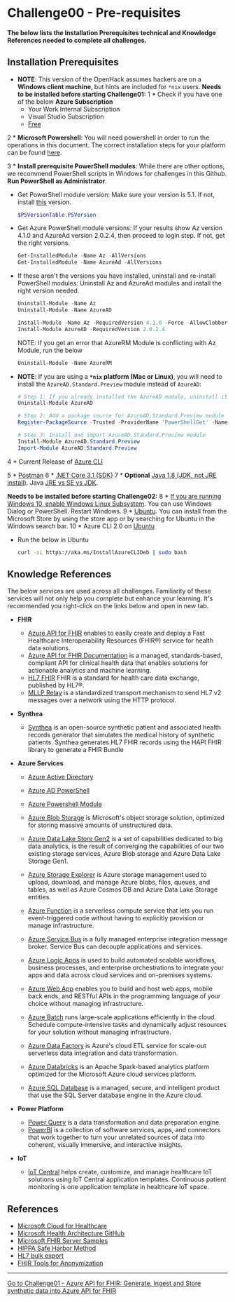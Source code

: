 # Challenge00 - Pre-requisites

#### The below lists the Installation Prerequisites technical and Knowledge References needed to complete all challenges.

## Installation Prerequisites
* **NOTE**: This version of the OpenHack assumes hackers are on a **Windows client machine**, but hints are included for `*nix` users.
**Needs to be installed before starting Challenge01:**
1 * Check if you have one of the below **Azure Subscription**
   * Your Work Internal Subscription
   * Visual Studio Subscription
   * [Free](https://azure.microsoft.com/en-us/free/)

2 * **Microsoft Powershell**: You will need powershell in order to run the operations in this document. The correct installation steps for your platform can be found [here](https://docs.microsoft.com/en-us/powershell/scripting/install/installing-powershell?view=powershell-7).

3 * **Install prerequisite PowerShell modules**: While there are other options, we recommend PowerShell scripts in Windows for challenges in this Github. **Run PowerShell as Administrator**.
   * Get PowerShell module version: Make sure your version is 5.1. If not, install [this](https://www.microsoft.com/en-us/download/details.aspx?id=54616) version.
      ```powershell
      $PSVersionTable.PSVersion
      ```  
   * Get Azure PowerShell module versions: If your results show Az version 4.1.0 and AzureAd version 2.0.2.4, then proceed to login step. If not, get the right versions.
      ```powershell
      Get-InstalledModule -Name Az -AllVersions
      Get-InstalledModule -Name AzureAd -AllVersions
      ```  

   * If these aren't the versions you have installed, uninstall and re-install PowerShell modules: Uninstall Az and AzureAd modules and install the right version needed. 
      ```powershell
      Uninstall-Module -Name Az
      Uninstall-Module -Name AzureAD
      ```  

      ```powershell
      Install-Module -Name Az -RequiredVersion 4.1.0 -Force -AllowClobber -SkipPublisherCheck
      Install-Module AzureAD -RequiredVersion 2.0.2.4
      ```
      NOTE: If you get an error that AzureRM Module is conflicting with Az Module, run the below
      ```powershell
      Uninstall-Module -Name AzureRM
      ```  

   * **NOTE**: If you are using a **`*nix` platform (Mac or Linux)**, you will need to install the `AzureAD.Standard.Preview` module instead of `AzureAD`:
      ```powershell
      # Step 1: If you already installed the AzureAD module, uninstall it
      Uninstall-Module AzureAD

      # Step 2: Add a package source for AzureAD.Standard.Preview module
      Register-PackageSource -Trusted -ProviderName 'PowerShellGet' -Name 'Posh Test Gallery' -Location https://www.poshtestgallery.com/api/v2/

      # Step 3: Install and import AzureAD.Standard.Preview module
      Install-Module AzureAD.Standard.Preview
      Import-Module AzureAD.Standard.Preview
      ```

4 * Current Release of [Azure CLI](https://docs.microsoft.com/en-us/cli/azure/install-azure-cli-windows?view=azure-cli-latest&tabs=azure-cli)

5 * [Postman](https://www.postman.com/downloads/)
6 * [.NET Core 3.1 (SDK)](https://dotnet.microsoft.com/download/dotnet-core/3.1)
7 * **Optional** [Java 1.8 (JDK, not JRE install)](https://www.oracle.com/java/technologies/javase/javase-jdk8-downloads.html). Java [JRE vs SE vs JDK](https://www.java.com/en/download/help/techinfo.html).

**Needs to be installed before starting Challenge02:**
8 * [If you are running Windows 10, enable Windows Linux Subsystem](https://code.visualstudio.com/docs/remote/wsl-tutorial#_enable-wsl). You can use Windows Dialog or PowerShell. Restart Windows. 
9 * [Ubuntu](https://code.visualstudio.com/docs/remote/wsl-tutorial#_install-a-linux-distro). You can install from the Microsoft Store by using the store app or by searching for Ubuntu in the Windows search bar.
10 * Azure CLI 2.0 on [Ubuntu](https://docs.microsoft.com/en-us/cli/azure/install-azure-cli-apt?view=azure-cli-latest#install-with-one-command)
   * Run the below in Ubuntu
      ```bash
      curl -sL https://aka.ms/InstallAzureCLIDeb | sudo bash
      ```

## Knowledge References
The below services are used across all challenges. Familiarity of these services will not only help you complete but enhance your learning. It's recommended you right-click on the links below and open in new tab.

* **FHIR**
   * [Azure API for FHIR](https://azure.microsoft.com/en-us/services/azure-api-for-fhir/) enables to easily create and deploy a Fast Healthcare Interoperability Resources (FHIR®) service for health data solutions.
   * [Azure API for FHIR Documentation](https://docs.microsoft.com/en-us/azure/healthcare-apis/) is a managed, standards-based, compliant API for clinical health data that enables solutions for actionable analytics and machine learning.
   * [HL7 FHIR](https://hl7.org/fhir/) FHIR is a standard for health care data exchange, published by HL7®.
   * [MLLP Relay](https://hapifhir.github.io/hapi-hl7v2/hapi-hl7overhttp/specification.html) is a standardized transport mechanism to send HL7 v2 messages over a network using the HTTP protocol.

* **Synthea**
   * [Synthea](https://github.com/synthetichealth/synthea) is an open-source synthetic patient and associated health records generator that simulates the medical history of synthetic patients. Synthea generates HL7 FHIR records using the HAPI FHIR library to generate a FHIR Bundle

* **Azure Services**
   * [Azure Active Directory](https://docs.microsoft.com/en-us/azure/active-directory/)
   * [Azure AD PowerShell](https://docs.microsoft.com/en-us/powershell/azure/active-directory/install-adv2?view=azureadps-2.0)
   * [Azure Powershell Module](https://docs.microsoft.com/en-us/powershell/azure/install-az-ps?view=azps-4.5.0)

   * [Azure Blob Storage](https://docs.microsoft.com/en-us/azure/storage/blobs/storage-blobs-introduction) is Microsoft's object storage solution, optimized for storing massive amounts of unstructured data. 
   * [Azure Data Lake Store Gen2](https://docs.microsoft.com/en-us/azure/storage/blobs/data-lake-storage-introduction) is a set of capabilities dedicated to big data analytics, is the result of converging the capabilities of our two existing storage services, Azure Blob storage and Azure Data Lake Storage Gen1.
   * [Azure Storage Explorer](https://azure.microsoft.com/en-us/features/storage-explorer/) is Azure storage management used to upload, download, and manage Azure blobs, files, queues, and tables, as well as Azure Cosmos DB and Azure Data Lake Storage entities.
   * [Azure Function](https://docs.microsoft.com/en-us/azure/azure-functions/) is a serverless compute service that lets you run event-triggered code without having to explicitly provision or manage infrastructure.
   * [Azure Service Bus](https://docs.microsoft.com/en-us/azure/service-bus-messaging/service-bus-messaging-overview) is a fully managed enterprise integration message broker. Service Bus can decouple applications and services. 
   * [Azure Logic Apps](https://docs.microsoft.com/en-us/azure/logic-apps/) is used to build automated scalable workflows, business processes, and enterprise orchestrations to integrate your apps and data across cloud services and on-premises systems.
   * [Azure Web App](https://docs.microsoft.com/en-us/azure/app-service/) enables you to build and host web apps, mobile back ends, and RESTful APIs in the programming language of your choice without managing infrastructure.
   * [Azure Batch](https://docs.microsoft.com/en-us/azure/batch/) runs large-scale applications efficiently in the cloud. Schedule compute-intensive tasks and dynamically adjust resources for your solution without managing infrastructure.
   * [Azure Data Factory](https://docs.microsoft.com/en-us/azure/data-factory/)  is Azure's cloud ETL service for scale-out serverless data integration and data transformation.
   * [Azure Databricks](https://docs.microsoft.com/en-us/azure/databricks/scenarios/what-is-azure-databricks) is an Apache Spark-based analytics platform optimized for the Microsoft Azure cloud services platform. 
   * [Azure SQL Database](https://docs.microsoft.com/en-us/azure/azure-sql/) is a managed, secure, and intelligent product that use the SQL Server database engine in the Azure cloud.

* **Power Platform**
   * [Power Query](https://docs.microsoft.com/en-us/power-query/power-query-what-is-power-query) is a data transformation and data preparation engine. 
   * [PowerBI](https://docs.microsoft.com/en-us/power-bi/fundamentals/power-bi-overview) is a collection of software services, apps, and connectors that work together to turn your unrelated sources of data into coherent, visually immersive, and interactive insights.

* **IoT**
   * [IoT Central](https://docs.microsoft.com/en-us/azure/iot-central/healthcare/concept-continuous-patient-monitoring-architecture) helps create, customize, and manage healthcare IoT solutions using IoT Central application templates. Continuous patient monitoring is one application template in healthcare IoT space.

## References
* [Microsoft Cloud for Healthcare](https://www.microsoft.com/en-us/industry/health/microsoft-cloud-for-healthcare)
* [Microsoft Health Architecture GitHub](https://github.com/microsoft/health-architectures)
* [Microsoft FHIR Server Samples](https://github.com/microsoft/fhir-server-samples)
* [HIPPA Safe Harbor Method](https://www.hhs.gov/hipaa/for-professionals/privacy/special-topics/de-identification/index.html)
* [HL7 bulk export](https://hl7.org/Fhir/uv/bulkdata/export/index.html)
* [FHIR Tools for Anonymization](https://github.com/microsoft/FHIR-Tools-for-Anonymization)

***

[Go to Challenge01 - Azure API for FHIR: Generate, Ingest and Store synthetic data into Azure API for FHIR](../Challenge01-AzureAPIforFHIR/ReadMe.md)
